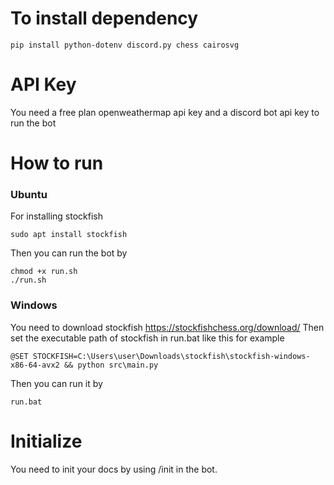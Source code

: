 # To install dependency
```
pip install python-dotenv discord.py chess cairosvg

```
# API Key
You need a free plan openweathermap api key and a discord bot api key to run the bot
# How to run
### Ubuntu
For installing stockfish
```
sudo apt install stockfish
```
Then you can run the bot by
```
chmod +x run.sh
./run.sh
```

### Windows
You need to download stockfish https://stockfishchess.org/download/
Then set the executable path of stockfish in run.bat like this for example
```
@SET STOCKFISH=C:\Users\user\Downloads\stockfish\stockfish-windows-x86-64-avx2 && python src\main.py
```
Then you can run it by
```
run.bat
```
# Initialize
You need to init your docs by using /init in the bot.
